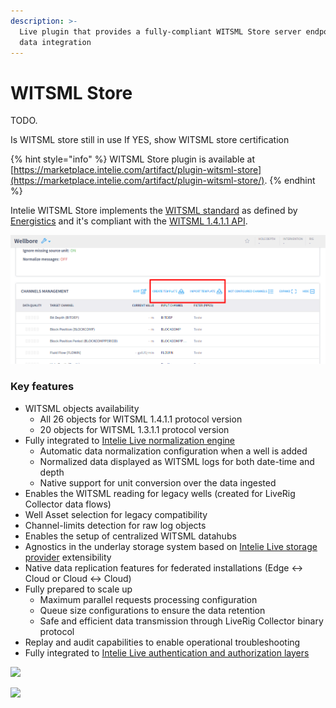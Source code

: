 ```yaml
---
description: >-
  Live plugin that provides a fully-compliant WITSML Store server endpoint for
  data integration
---
```


# WITSML Store

TODO.

  Is WITSML store still in use
  If YES, show WITSML store certification

{% hint style="info" %}
WITSML Store plugin is available at [https://marketplace.intelie.com/artifact/plugin-witsml-store](https://marketplace.intelie.com/artifact/plugin-witsml-store/).
{% endhint %}

Intelie WITSML Store implements the [WITSML standard](https://www.energistics.org/witsml-data-standards/) as defined by [Energistics](https://www.energistics.org/) and it's compliant with the [WITSML 1.4.1.1 API](http://w3.energistics.org/schema/WITSML\_v1.4.1.1\_Data\_Schema/witsml\_v1.4.1.1\_data/index\_witsml\_schema.html).

![WITSML Store as key component at Central and Edge installations](<../.gitbook/assets/image (48).png>)

### Key features

* WITSML objects availability
  * All 26 objects for WITSML 1.4.1.1 protocol version
  * 20 objects for WITSML 1.3.1.1 protocol version
* Fully integrated to [Intelie Live normalization engine](../data-flow/data-normalization/)
  * Automatic data normalization configuration when a well is added
  * Normalized data displayed as WITSML logs for both date-time and depth
  * Native support for unit conversion over the data ingested
* Enables the WITSML reading for legacy wells (created for LiveRig Collector data flows)
* Well Asset selection for legacy compatibility
* Channel-limits detection for raw log objects
* Enables the setup of centralized WITSML datahubs
* Agnostics in the underlay storage system based on [Intelie Live storage provider](https://platform.intelie.com/developers/backend-api/storage-providers) extensibility
* Native data replication features for federated installations (Edge <-> Cloud or Cloud <-> Cloud)
* Fully prepared to scale up
  * Maximum parallel requests processing configuration
  * Queue size configurations to ensure the data retention
  * Safe and efficient data transmission through LiveRig Collector binary protocol
* Replay and audit capabilities to enable operational troubleshooting
* Fully integrated to [Intelie Live authentication and authorization layers](https://platform.intelie.com/features/access-permision)

![](../.gitbook/assets/witsml-store-integration.png)

![](../.gitbook/assets/Screenshot\_select-area\_20220622171417.png)
